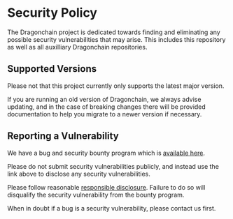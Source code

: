 # Security Policy

The Dragonchain project is dedicated towards finding and eliminating any possible security vulnerabilities that may arise. This includes this repository as well as all auxilliary Dragonchain repositories.

## Supported Versions

Please not that this project currently only supports the latest major version.

If you are running an old version of Dragonchain, we always advise updating, and in the case of breaking changes there will be provided documentation to help you migrate to a newer version if necessary.

## Reporting a Vulnerability

We have a bug and security bounty program which is [available here](https://dragonchain.com/bug-and-security-bounty).

Please do not submit security vulnerabilities publicly, and instead use the link above to disclose any security vulnerabilities.

Please follow reasonable [responsible disclosure](https://en.wikipedia.org/wiki/Responsible_disclosure). Failure to do so will disqualify the security vulnerability from the bounty program.

When in doubt if a bug is a security vulnerability, please contact us first.
